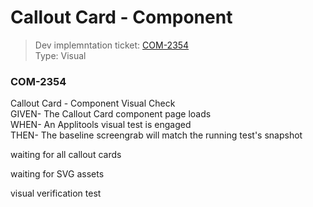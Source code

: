 # Callout Card - Component
> Dev implemntation ticket: [COM-2354](https://everfi.atlassian.net/browse/COM-2354)  
Type: Visual

<!-- include: cypress/integration/blacksmith/calloutCard.js -->

### COM-2354

Callout Card - Component Visual Check\
GIVEN- The Callout Card component page loads\
WHEN- An Applitools visual test is engaged\
THEN- The baseline screengrab will match the running test's snapshot

waiting for all callout cards

waiting for SVG assets

visual verification test

<!-- /include: cypress/integration/blacksmith/calloutCard.js -->
